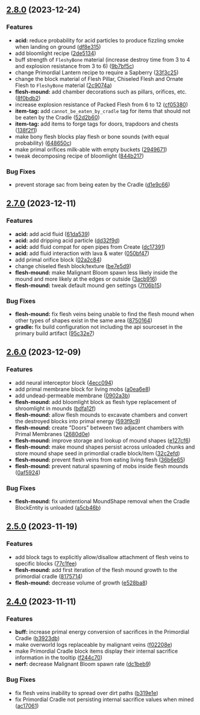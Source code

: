 ## [2.8.0](https://github.com/Elenterius/Biomancy/compare/1.19.2-v2.2.7.0...1.19.2-v2.2.8.0) (2023-12-24)


### Features

* **acid:** reduce probability for acid particles to produce fizzling smoke when landing on ground ([df8e315](https://github.com/Elenterius/Biomancy/commit/df8e31512cc59eada311f5d7584daec4d6673e53))
* add bloomlight recipe ([2de5134](https://github.com/Elenterius/Biomancy/commit/2de51343c0140e8fe6dbc827f1c3020371e55eb0))
* buff strength of `FleshyBone` material (increase destroy time from 3 to 4 and explosion resistance from 3 to 6) ([9b7bf5c](https://github.com/Elenterius/Biomancy/commit/9b7bf5cd45e08f88da93ba9984335c455095a8ae))
* change Primordial Lantern recipe to require a Sapberry ([33f3c25](https://github.com/Elenterius/Biomancy/commit/33f3c25cff5bad886656e8cbf55a0a032c0824d9))
* change the block material of Flesh Pillar, Chiseled Flesh and Ornate Flesh to `FleshyBone` material ([2c9074a](https://github.com/Elenterius/Biomancy/commit/2c9074af6775f61db591d025e6864940f4d07894))
* **flesh-mound:** add chamber decorations such as pillars, orifices, etc. ([8f0bdb2](https://github.com/Elenterius/Biomancy/commit/8f0bdb2c836c63dd6c7d47e6f61957c652de53f9))
* increase explosion resistance of Packed Flesh from 6 to 12 ([cf05380](https://github.com/Elenterius/Biomancy/commit/cf05380ee3e8eb7b9a921517984657cc364b2f18))
* **item-tag:** add `cannot_be_eaten_by_cradle` tag for items that should not be eaten by the Cradle ([52d2b60](https://github.com/Elenterius/Biomancy/commit/52d2b60e3f61c75ea849404549019fc09247d74f))
* **item-tag:** add items to forge tags for doors, trapdoors and chests ([138f2f1](https://github.com/Elenterius/Biomancy/commit/138f2f1ed6a68eaa4e6af9ea461f14faf340b53b))
* make bony flesh blocks play flesh or bone sounds (with equal probability) ([648650c](https://github.com/Elenterius/Biomancy/commit/648650c3ee001f232fedc7ffb9bf71bf655234ee))
* make primal orifices milk-able with empty buckets ([2949671](https://github.com/Elenterius/Biomancy/commit/2949671e004e770ec831bed03fd68e294c532010))
* tweak decomposing recipe of bloomlight ([844b217](https://github.com/Elenterius/Biomancy/commit/844b21763b9dcc55673f87a79c20a45a3c572c81))


### Bug Fixes

* prevent storage sac from being eaten by the Cradle ([d1e9c66](https://github.com/Elenterius/Biomancy/commit/d1e9c663a22917063e89459384582d468d16dad1))

## [2.7.0](https://github.com/Elenterius/Biomancy/compare/1.19.2-v2.2.6.0...1.19.2-v2.2.7.0) (2023-12-11)


### Features

* **acid:** add acid fluid ([61da539](https://github.com/Elenterius/Biomancy/commit/61da539e64936ad6d8020c95a4e408d67d60cd7c))
* **acid:** add dripping acid particle ([dd32f9d](https://github.com/Elenterius/Biomancy/commit/dd32f9de834d39906799c357f77702a563a7c2a2))
* **acid:** add fluid compat for open pipes from Create ([dc17391](https://github.com/Elenterius/Biomancy/commit/dc173912e85795326cc80b94c2fb209ae9314b20))
* **acid:** add fluid interaction with lava & water ([050bf47](https://github.com/Elenterius/Biomancy/commit/050bf47bf08ab59297716c84f380f21cb57be3e7))
* add primal orifice block ([02a2c84](https://github.com/Elenterius/Biomancy/commit/02a2c84e141bba509855cba92da8bebb30367b75))
* change chiseled flesh block/texture ([be7e5d9](https://github.com/Elenterius/Biomancy/commit/be7e5d9273be27dd16849993419b1b580dea206e))
* **flesh-mound:** make Malignant Bloom spawn less likely inside the mound and more likely at the edges or outside ([3acb916](https://github.com/Elenterius/Biomancy/commit/3acb91623456fb86f247a1dfb60857cc79d1976c))
* **flesh-mound:** tweak default mound gen settings ([7f06b15](https://github.com/Elenterius/Biomancy/commit/7f06b15508f5c86aa85836a3ce391c88fba4084f))


### Bug Fixes

* **flesh-mound:** fix flesh veins being unable to find the flesh mound when other types of shapes exist in the same area ([8750164](https://github.com/Elenterius/Biomancy/commit/8750164116ab17518679a615ed8b2e545ec79392))
* **gradle:** fix build configuration not including the api sourceset in the primary build artifact ([95c32e7](https://github.com/Elenterius/Biomancy/commit/95c32e7f04836a4a0189b2b8321e4e4a9910dc67))

## [2.6.0](https://github.com/Elenterius/Biomancy/compare/1.19.2-v2.2.5.0...1.19.2-v2.2.6.0) (2023-12-09)


### Features

* add neural interceptor block ([4ecc094](https://github.com/Elenterius/Biomancy/commit/4ecc09448bedd3d2c3fcb9b7ba1f7a417d3991aa))
* add primal membrane block for living mobs ([a0ea6e8](https://github.com/Elenterius/Biomancy/commit/a0ea6e87eb5a29014a5f9a24bedc7cc057615d81))
* add undead-permeable membrane ([0902a3b](https://github.com/Elenterius/Biomancy/commit/0902a3b936ae782a4b43cc75591124c3c2a630f7))
* **flesh-mound:** add bloomlight block as flesh type replacement of shroomlight in mounds ([bdfa12f](https://github.com/Elenterius/Biomancy/commit/bdfa12f363b72874f1009d1d8f3b80218f74e98a))
* **flesh-mound:** allow flesh mounds to excavate chambers and convert the destroyed blocks into primal energy ([593f9c9](https://github.com/Elenterius/Biomancy/commit/593f9c92971a9e8fdb198aec97fbd8d02a4c0b03))
* **flesh-mound:** create "Doors" between two adjacent chambers with Primal Membranes ([2680d0e](https://github.com/Elenterius/Biomancy/commit/2680d0ed802d75c0abb892627be786a64051e0cb))
* **flesh-mound:** improve storage and lookup of mound shapes ([e127cf6](https://github.com/Elenterius/Biomancy/commit/e127cf622b0aac3eb1f892f3dcc02421e1386929))
* **flesh-mound:** make mound shapes persist across unloaded chunks and store mound shape seed in primordial cradle block/item ([32c2efd](https://github.com/Elenterius/Biomancy/commit/32c2efd8a74fdea3e45cd67d231d27217ae2e042))
* **flesh-mound:** prevent flesh veins from eating living flesh ([36b6e65](https://github.com/Elenterius/Biomancy/commit/36b6e65e96f8c0cc1eb2d973ba99dd16585b1481))
* **flesh-mound:** prevent natural spawning of mobs inside flesh mounds ([0af5924](https://github.com/Elenterius/Biomancy/commit/0af592432e1ac3dc7f071ec3c3419242ce94328a))


### Bug Fixes

* **flesh-mound:** fix unintentional MoundShape removal when the Cradle BlockEntity is unloaded ([a5cb46b](https://github.com/Elenterius/Biomancy/commit/a5cb46b5f2a8112de9a240bf1b85b61ba02cb0db))

## [2.5.0](https://github.com/Elenterius/Biomancy/compare/1.19.2-v2.2.4.0...1.19.2-v2.2.5.0) (2023-11-19)


### Features

* add block tags to explicitly allow/disallow attachment of flesh veins to specific blocks ([77c1fee](https://github.com/Elenterius/Biomancy/commit/77c1feee17f736fe2a6768f24b210e072077aedd))
* **flesh-mound:** add first iteration of the flesh mound growth to the primordial cradle ([8175714](https://github.com/Elenterius/Biomancy/commit/8175714e23668e19e0685edfa14e2b40f9fc22f8))
* **flesh-mound:** decrease volume of growth ([e528ba8](https://github.com/Elenterius/Biomancy/commit/e528ba833adb903db90877fc5d93e1183a55e281))

## [2.4.0](https://github.com/Elenterius/Biomancy/compare/1.19.2-v2.2.3.0...1.19.2-v2.2.4.0) (2023-11-11)


### Features

* **buff:** increase primal energy conversion of sacrifices in the Primordial Cradle ([b3923db](https://github.com/Elenterius/Biomancy/commit/b3923dba38bd909bdea04c02629715670bdd6059))
* make overworld logs replaceable by malignant veins ([f02208e](https://github.com/Elenterius/Biomancy/commit/f02208e10a1fb539dea67bb597fd2d0abc00f306))
* make Primordial Cradle block items display their internal sacrifice information in the tooltip ([f244c70](https://github.com/Elenterius/Biomancy/commit/f244c70ce325787061a9b684390893e889c0a9bc))
* **nerf:** decrease Malignant Bloom spawn rate ([dc1beb9](https://github.com/Elenterius/Biomancy/commit/dc1beb9a0eab70859865005cab529a04087bfc88))


### Bug Fixes

* fix flesh veins inability to spread over dirt paths ([b319e1e](https://github.com/Elenterius/Biomancy/commit/b319e1ee1a16c876064b2bb15483d61f2b7ca335))
* fix Primordial Cradle not persisting internal sacrifice values when mined ([ac17061](https://github.com/Elenterius/Biomancy/commit/ac17061f805f24fa20ccb32e6633631bb3b01b9e))

